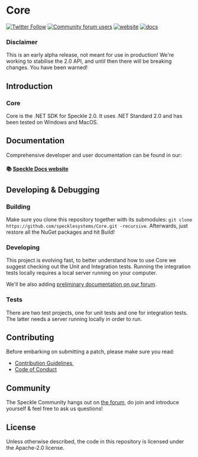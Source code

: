 # Core

[![Twitter Follow](https://img.shields.io/twitter/follow/SpeckleSystems?style=social)](https://twitter.com/SpeckleSystems) [![Community forum users](https://img.shields.io/discourse/users?server=https%3A%2F%2Fdiscourse.speckle.works&style=flat-square&logo=discourse&logoColor=white)](https://discourse.speckle.works) [![website](https://img.shields.io/badge/https://-speckle.systems-royalblue?style=flat-square)](https://speckle.systems) [![docs](https://img.shields.io/badge/docs-speckle.guide-orange?style=flat-square&logo=read-the-docs&logoColor=white)](https://speckle.guide/dev/)

### **Disclaimer**

This is an early alpha release, not meant for use in production! We're working to stabilise the 2.0 API, and until then there will be breaking changes. You have been warned!

## Introduction

### Core

Core is the .NET SDK for Speckle 2.0. It uses .NET Standard 2.0 and has been tested on Windows and MacOS.

## Documentation

Comprehensive developer and user documentation can be found in our:

#### 📚 [Speckle Docs website](https://speckle.guide/dev/)

## Developing & Debugging

### Building

Make sure you clone this repository together with its submodules: `git clone https://github.com/specklesystems/Core.git -recursive`.
Afterwards, just restore all the NuGet packages and hit Build!

### Developing

This project is evolving fast, to better understand how to use Core we suggest checking out the Unit and Integration tests. Running the integration tests locally requires a local server running on your computer.

We'll be also adding [preliminary documentation on our forum](https://discourse.speckle.works/c/speckle-insider/10).

### Tests

There are two test projects, one for unit tests and one for integration tests. The latter needs a server running locally in order to run.

## Contributing

Before embarking on submitting a patch, please make sure you read:

- [Contribution Guidelines](CONTRIBUTING.md),
- [Code of Conduct](CODE_OF_CONDUCT.md)

## Community

The Speckle Community hangs out on [the forum](https://discourse.speckle.works), do join and introduce yourself & feel free to ask us questions!

## License

Unless otherwise described, the code in this repository is licensed under the Apache-2.0 license.
